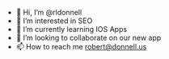 - 👋 Hi, I’m @rldonnell
- 👀 I’m interested in SEO
- 🌱 I’m currently learning IOS Apps
- 💞️ I’m looking to collaborate on our new app
- 📫 How to reach me robert@donnell.us

<!---
rldonnell/rldonnell is a ✨ special ✨ repository because its `README.md` (this file) appears on your GitHub profile.
You can click the Preview link to take a look at your changes.
--->
